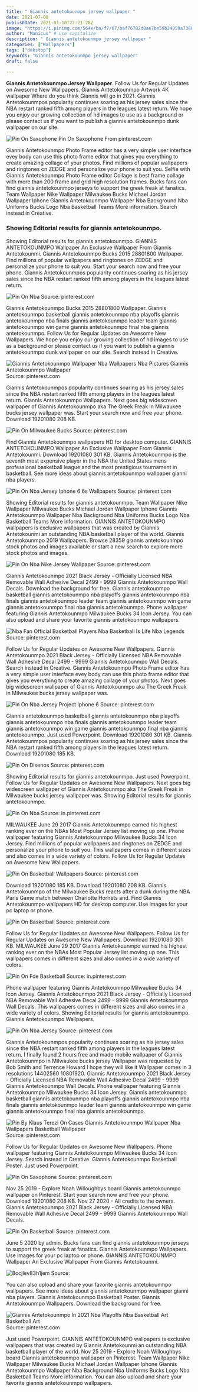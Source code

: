 ```yaml
---
title: " Giannis antetokounmpo jersey wallpaper "
date: 2021-07-08
publishDate: 2021-01-10T22:21:28Z
image: "https://i.pinimg.com/564x/ba/f7/67/baf76782d0ae7be59b24059a73887fd6.jpg"
author: "Manicus" # use capitalize
description: " Giannis antetokounmpo jersey wallpaper "
categories: ["Wallpapers"]
tags: ["dekstop"]
keywords: "Giannis antetokounmpo jersey wallpaper"
draft: false

---
```



**Giannis Antetokounmpo Jersey Wallpaper**. Follow Us for Regular Updates on Awesome New Wallpapers. Giannis Antetokounmpo Artwork 4K wallpaper Where do you think Giannis will go in 2021. Giannis Antetokounmpos popularity continues soaring as his jersey sales since the NBA restart ranked fifth among players in the leagues latest return. We hope you enjoy our growing collection of hd images to use as a background or please contact us if you want to publish a giannis antetokounmpo dunk wallpaper on our site.

![Pin On Saxophone](https://i.pinimg.com/originals/48/37/55/483755163042a5c5d8c2269c2e2fdc92.jpg "Pin On Saxophone")
Pin On Saxophone From pinterest.com


Giannis Antetokounmpo Photo Frame editor has a very simple user interface evey body can use this photo frame editor that gives you everything to create amazing collage of your photos. Find millions of popular wallpapers and ringtones on ZEDGE and personalize your phone to suit you. Selfie with Giannis Antetokounmpo Photo Frame editor Collage is best frame collage with more than 200 frame and grid high resolution frames. Bucks fans can find giannis antetokounmpo jerseys to support the greek freak at fanatics. Team Wallpaper Nike Wallpaper Milwaukee Bucks Michael Jordan Wallpaper Iphone Giannis Antetokounmpo Wallpaper Nba Background Nba Uniforms Bucks Logo Nba Basketball Teams More information. Search instead in Creative.

### Showing Editorial results for giannis antetokounmpo.

Showing Editorial results for giannis antetokounmpo. GIANNIS ANTETOKOUNMPO Wallpaper An Exclusive Wallpaper From Giannis Antetokounmi. Giannis Antetokounmpo Bucks 2015 28801800 Wallpaper. Find millions of popular wallpapers and ringtones on ZEDGE and personalize your phone to suit you. Start your search now and free your phone. Giannis Antetokounmpos popularity continues soaring as his jersey sales since the NBA restart ranked fifth among players in the leagues latest return.


![Pin On Nba](https://i.pinimg.com/originals/7f/47/b4/7f47b4a8c410890c3c7b1c1a91775999.png "Pin On Nba")
Source: pinterest.com

Giannis Antetokounmpo Bucks 2015 28801800 Wallpaper. Giannis antetokounmpo basketball giannis antetokounmpo nba playoffs giannis antetokounmpo nba finals giannis antetokounmpo leader team giannis antetokounmpo win game giannis antetokounmpo final nba giannis antetokounmpo. Follow Us for Regular Updates on Awesome New Wallpapers. We hope you enjoy our growing collection of hd images to use as a background or please contact us if you want to publish a giannis antetokounmpo dunk wallpaper on our site. Search instead in Creative.

![Giannis Antetokounmpo Wallpaper Nba Wallpapers Nba Pictures Giannis Antetokounmpo Wallpaper](https://i.pinimg.com/originals/d0/fc/82/d0fc82c62a19182b4d43dc7632203ba0.jpg "Giannis Antetokounmpo Wallpaper Nba Wallpapers Nba Pictures Giannis Antetokounmpo Wallpaper")
Source: pinterest.com

Giannis Antetokounmpos popularity continues soaring as his jersey sales since the NBA restart ranked fifth among players in the leagues latest return. Giannis Antetokounmpo Wallpapers. Next goes big widescreen wallpaper of Giannis Antetokounmpo aka The Greek Freak in Milwaukee bucks jersey wallpaper was. Start your search now and free your phone. Download 19201080 208 KB.

![Pin On Milwaukee Bucks](https://i.pinimg.com/originals/db/0a/75/db0a754c75a0f2becdd5ac5bb2e5b957.jpg "Pin On Milwaukee Bucks")
Source: pinterest.com

Find Giannis Antetokounmpo wallpapers HD for desktop computer. GIANNIS ANTETOKOUNMPO Wallpaper An Exclusive Wallpaper From Giannis Antetokounmi. Download 19201080 301 KB. Giannis Antetokounmpo is the seventh most expensive player in the NBA the United States mens professional basketball league and the most prestigious tournament in basketball. See more ideas about giannis antetokounmpo wallpaper gianni nba players.

![Pin On Nba Jersey Iphone 6 6s Wallpapers](https://i.pinimg.com/originals/03/5d/57/035d574c0e9ed88ecc6a34b7220ad369.png "Pin On Nba Jersey Iphone 6 6s Wallpapers")
Source: pinterest.com

Showing Editorial results for giannis antetokounmpo. Team Wallpaper Nike Wallpaper Milwaukee Bucks Michael Jordan Wallpaper Iphone Giannis Antetokounmpo Wallpaper Nba Background Nba Uniforms Bucks Logo Nba Basketball Teams More information. GIANNIS ANTETOKOUNMPO wallpapers is exclusive wallpapers that was created by Giannis Antetokounmi an outstanding NBA basketball player of the world. Giannis Antetokounmpo 2019 Wallpapers. Browse 28359 giannis antetokounmpo stock photos and images available or start a new search to explore more stock photos and images.

![Pin On Nba Nike Jersey Wallpaper](https://i.pinimg.com/originals/8b/1f/bc/8b1fbce79e4a40bdbd0ced7d4ad6edf5.png "Pin On Nba Nike Jersey Wallpaper")
Source: pinterest.com

Giannis Antetokounmpo 2021 Black Jersey - Officially Licensed NBA Removable Wall Adhesive Decal 2499 - 9999 Giannis Antetokounmpo Wall Decals. Download the background for free. Giannis antetokounmpo basketball giannis antetokounmpo nba playoffs giannis antetokounmpo nba finals giannis antetokounmpo leader team giannis antetokounmpo win game giannis antetokounmpo final nba giannis antetokounmpo. Phone wallpaper featuring Giannis Antetokounmpo Milwaukee Bucks 34 Icon Jersey. You can also upload and share your favorite giannis antetokounmpo wallpapers.

![Nba Fan Official Basketball Players Nba Basketball Is Life Nba Legends](https://i.pinimg.com/originals/dc/24/4d/dc244dac937e0de3ba0b97ff2c6d5125.jpg "Nba Fan Official Basketball Players Nba Basketball Is Life Nba Legends")
Source: pinterest.com

Follow Us for Regular Updates on Awesome New Wallpapers. Giannis Antetokounmpo 2021 Black Jersey - Officially Licensed NBA Removable Wall Adhesive Decal 2499 - 9999 Giannis Antetokounmpo Wall Decals. Search instead in Creative. Giannis Antetokounmpo Photo Frame editor has a very simple user interface evey body can use this photo frame editor that gives you everything to create amazing collage of your photos. Next goes big widescreen wallpaper of Giannis Antetokounmpo aka The Greek Freak in Milwaukee bucks jersey wallpaper was.

![Pin On Nba Jersey Project Iphone 6](https://i.pinimg.com/originals/98/15/c9/9815c95858622194838b525aa780c74c.jpg "Pin On Nba Jersey Project Iphone 6")
Source: pinterest.com

Giannis antetokounmpo basketball giannis antetokounmpo nba playoffs giannis antetokounmpo nba finals giannis antetokounmpo leader team giannis antetokounmpo win game giannis antetokounmpo final nba giannis antetokounmpo. Just used Powerpoint. Download 19201080 301 KB. Giannis Antetokounmpos popularity continues soaring as his jersey sales since the NBA restart ranked fifth among players in the leagues latest return. Download 19201080 185 KB.

![Pin On Disenos](https://i.pinimg.com/originals/b6/5e/35/b65e35f19168944bb07db26c1cbd6d07.png "Pin On Disenos")
Source: pinterest.com

Showing Editorial results for giannis antetokounmpo. Just used Powerpoint. Follow Us for Regular Updates on Awesome New Wallpapers. Next goes big widescreen wallpaper of Giannis Antetokounmpo aka The Greek Freak in Milwaukee bucks jersey wallpaper was. Showing Editorial results for giannis antetokounmpo.

![Pin On Nba](https://i.pinimg.com/originals/ed/07/dc/ed07dccbbc5858c0a1f607ef6f6beb4b.jpg "Pin On Nba")
Source: in.pinterest.com

MILWAUKEE June 29 2017 Giannis Antetokounmpo earned his highest ranking ever on the NBAs Most Popular Jersey list moving up one. Phone wallpaper featuring Giannis Antetokounmpo Milwaukee Bucks 34 Icon Jersey. Find millions of popular wallpapers and ringtones on ZEDGE and personalize your phone to suit you. This wallpapers comes in different sizes and also comes in a wide variety of colors. Follow Us for Regular Updates on Awesome New Wallpapers.

![Pin On Basketball Wallpapers](https://i.pinimg.com/originals/fa/ba/2f/faba2f033727f16e2b745f61c470f47c.png "Pin On Basketball Wallpapers")
Source: pinterest.com

Download 19201080 185 KB. Download 19201080 208 KB. Giannis Antetokounmpo of the Milwaukee Bucks reacts after a dunk during the NBA Paris Game match between Charlotte Hornets and. Find Giannis Antetokounmpo wallpapers HD for desktop computer. Use images for your pc laptop or phone.

![Pin On Basketball](https://i.pinimg.com/originals/88/f9/7c/88f97ce4f06ba897021b53eef0b6856c.jpg "Pin On Basketball")
Source: pinterest.com

Follow Us for Regular Updates on Awesome New Wallpapers. Follow Us for Regular Updates on Awesome New Wallpapers. Download 19201080 301 KB. MILWAUKEE June 29 2017 Giannis Antetokounmpo earned his highest ranking ever on the NBAs Most Popular Jersey list moving up one. This wallpapers comes in different sizes and also comes in a wide variety of colors.

![Pin On Fde Basketball](https://i.pinimg.com/originals/e7/ea/25/e7ea25fdd0b58881513a8b9392826c56.jpg "Pin On Fde Basketball")
Source: in.pinterest.com

Phone wallpaper featuring Giannis Antetokounmpo Milwaukee Bucks 34 Icon Jersey. Giannis Antetokounmpo 2021 Black Jersey - Officially Licensed NBA Removable Wall Adhesive Decal 2499 - 9999 Giannis Antetokounmpo Wall Decals. This wallpapers comes in different sizes and also comes in a wide variety of colors. Showing Editorial results for giannis antetokounmpo. Giannis Antetokounmpo Wallpapers.

![Pin On Nba Jersey](https://i.pinimg.com/originals/cb/0d/d2/cb0dd2f41b753762ecc9b3f70d5304dc.png "Pin On Nba Jersey")
Source: pinterest.com

Giannis Antetokounmpos popularity continues soaring as his jersey sales since the NBA restart ranked fifth among players in the leagues latest return. I finally found 2 hours free and made mobile wallpaper of Giannis Antetokounmpo in Milwaukee bucks jersey Wallpaper was requested by Bob Smith and Terrence Howard I hope they will like it Wallpaper comes in 3 resolutions 14402560 10801920. Giannis Antetokounmpo 2021 Black Jersey - Officially Licensed NBA Removable Wall Adhesive Decal 2499 - 9999 Giannis Antetokounmpo Wall Decals. Phone wallpaper featuring Giannis Antetokounmpo Milwaukee Bucks 34 Icon Jersey. Giannis antetokounmpo basketball giannis antetokounmpo nba playoffs giannis antetokounmpo nba finals giannis antetokounmpo leader team giannis antetokounmpo win game giannis antetokounmpo final nba giannis antetokounmpo.

![Pin By Klaus Terezi On Cases Giannis Antetokounmpo Wallpaper Nba Wallpapers Basketball Wallpaper](https://i.pinimg.com/originals/37/68/8f/37688f21a3b05b39d00b3149863a7bf6.jpg "Pin By Klaus Terezi On Cases Giannis Antetokounmpo Wallpaper Nba Wallpapers Basketball Wallpaper")
Source: pinterest.com

Follow Us for Regular Updates on Awesome New Wallpapers. Phone wallpaper featuring Giannis Antetokounmpo Milwaukee Bucks 34 Icon Jersey. Search instead in Creative. Giannis Antetokounmpo Basketball Poster. Just used Powerpoint.

![Pin On Saxophone](https://i.pinimg.com/originals/48/37/55/483755163042a5c5d8c2269c2e2fdc92.jpg "Pin On Saxophone")
Source: pinterest.com

Nov 25 2019 - Explore Noah Willoughbys board Giannis antetokounmpo wallpaper on Pinterest. Start your search now and free your phone. Download 19201080 208 KB. Nov 27 2020 - All credits to the owners. Giannis Antetokounmpo 2021 Black Jersey - Officially Licensed NBA Removable Wall Adhesive Decal 2499 - 9999 Giannis Antetokounmpo Wall Decals.

![Pin On Basketball](https://i.pinimg.com/originals/48/fd/26/48fd26edaa4f6f55e5a5df11a5715dbc.jpg "Pin On Basketball")
Source: pinterest.com

June 5 2020 by admin. Bucks fans can find giannis antetokounmpo jerseys to support the greek freak at fanatics. Giannis Antetokounmpo Wallpapers. Use images for your pc laptop or phone. GIANNIS ANTETOKOUNMPO Wallpaper An Exclusive Wallpaper From Giannis Antetokounmi.

![8ocjlev83h1jem](https://i.pinimg.com/originals/5e/69/24/5e6924651119e065bc6e7827ec2e97eb.jpg "8ocjlev83h1jem")
Source: 

You can also upload and share your favorite giannis antetokounmpo wallpapers. See more ideas about giannis antetokounmpo wallpaper gianni nba players. Giannis Antetokounmpo Basketball Poster. Giannis Antetokounmpo Wallpapers. Download the background for free.

![Giannis Antetokounmpo In 2021 Nba Playoffs Nba Basketball Art Basketball Art](https://i.pinimg.com/564x/ba/f7/67/baf76782d0ae7be59b24059a73887fd6.jpg "Giannis Antetokounmpo In 2021 Nba Playoffs Nba Basketball Art Basketball Art")
Source: pinterest.com

Just used Powerpoint. GIANNIS ANTETOKOUNMPO wallpapers is exclusive wallpapers that was created by Giannis Antetokounmi an outstanding NBA basketball player of the world. Nov 25 2019 - Explore Noah Willoughbys board Giannis antetokounmpo wallpaper on Pinterest. Team Wallpaper Nike Wallpaper Milwaukee Bucks Michael Jordan Wallpaper Iphone Giannis Antetokounmpo Wallpaper Nba Background Nba Uniforms Bucks Logo Nba Basketball Teams More information. You can also upload and share your favorite giannis antetokounmpo wallpapers.

